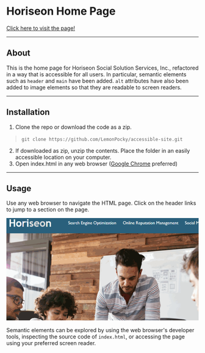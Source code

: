 # Horiseon Home Page

[Click here to visit the page!](https://lemonpocky.github.io/accessible-site/)

---

## About

This is the home page for Horiseon Social Solution Services, Inc., refactored in a way that is accessible for all users. In particular, semantic elements such as `header` and `main` have been added. `alt` attributes have also been added to image elements so that they are readable to screen readers.

---

## Installation

1. Clone the repo or download the code as a zip.
> `git clone https://github.com/LemonPocky/accessible-site.git`
2. If downloaded as zip, unzip the contents. Place the folder in an easily accessible location on your computer.
3. Open index.html in any web browser ([Google Chrome](https://www.google.com/chrome/) preferred)

---

## Usage

Use any web browser to navigate the HTML page. Click on the header links to jump to a section on the page. 

![Header demo](assets/images/horiseon-demo.gif)

Semantic elements can be explored by using the web browser's developer tools, inspecting the source code of `index.html`, or accessing the page using your preferred screen reader.